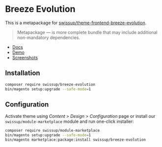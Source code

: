 # Breeze Evolution

This is a metapackage for [swissup/theme-frontend-breeze-evolution](https://github.com/breezefront/theme-frontend-breeze-blank).

> Metapackage — is more complete bundle that may include additional non-mandatory
> dependencies.

 - [Docs](https://breezefront.com/about)
 - [Demo](https://breeze.swissupdemo.com/breeze_blank/)
 - [Screenshots](https://breezefront.com/screenshots#breeze-blank)

## Installation

```bash
composer require swissup/breeze-evolution
bin/magento setup:upgrade --safe-mode=1
```

## Configuration

Activate theme using _Content > Design > Configuration_ page or install
our `swissup/module-marketplace` module and run one-click installer:

```bash
composer require swissup/module-marketplace
bin/magento setup:upgrade --safe-mode=1
bin/magento marketplace:package:install swissup/breeze-evolution
```
